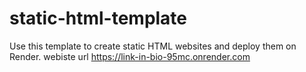 # static-html-template

Use this template to create static HTML websites and deploy them on Render.
webiste url
https://link-in-bio-95mc.onrender.com
